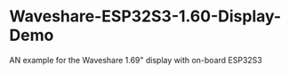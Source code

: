 # Waveshare-ESP32S3-1.60-Display-Demo
AN example for the Waveshare 1.69" display with on-board ESP32S3
